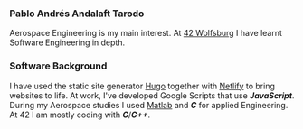### Pablo Andrés Andalaft Tarodo

Aerospace Engineering is my main interest. At [42 Wolfsburg](https://www.42wolfsburg.de) I have learnt Software Engineering in depth.

### Software Background 

I have used the static site generator [Hugo](https://gohugo.io) together with [Netlify](https://www.netlify.com) to bring websites to life. At work, I've developed Google Scripts that use ***JavaScript***. During my Aerospace studies I used [Matlab](https://www.mathworks.com/) and ***C*** for applied Engineering. At 42 I am mostly coding with ***C***/***C++***.

<!--
**pandaero/pandaero** is a ✨ _special_ ✨ repository because its `README.md` (this file) appears on your GitHub profile.

Here are some ideas to get you started:

- 🔭 I’m currently working on ...
- 🌱 I’m currently learning ...
- 👯 I’m looking to collaborate on ...
- 🤔 I’m looking for help with ...
- 💬 Ask me about ...
- 📫 How to reach me: ...
- 😄 Pronouns: ...
- ⚡ Fun fact: ...
-->
